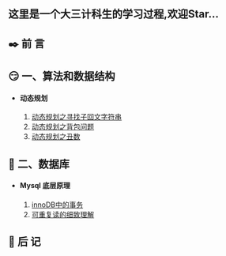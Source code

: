 ## 这里是一个大三计科生的学习过程,欢迎Star...



## ✒️ 前 言



## :smirk: 一、算法和数据结构

- #### 动态规划

  1.   [动态规划之寻找子回文字符串](算法/算法/动态规划/动态规划之寻找子回文字符串.md) 
  2.   [动态规划之背包问题](算法/算法/动态规划/动态规划之背包问题.md) 
  3.   [动态规划之丑数](算法/算法/动态规划/动态规划之丑数.md) 

## :ocean: 二、数据库

- #### Mysql 底层原理

  1.   [innoDB中的事务](mysql底层原理/innoDB中的事务.md) 
  2.   [可重复读的细致理解](mysql底层原理/可重复读的细致理解.md) 

  

## 📑 后 记



